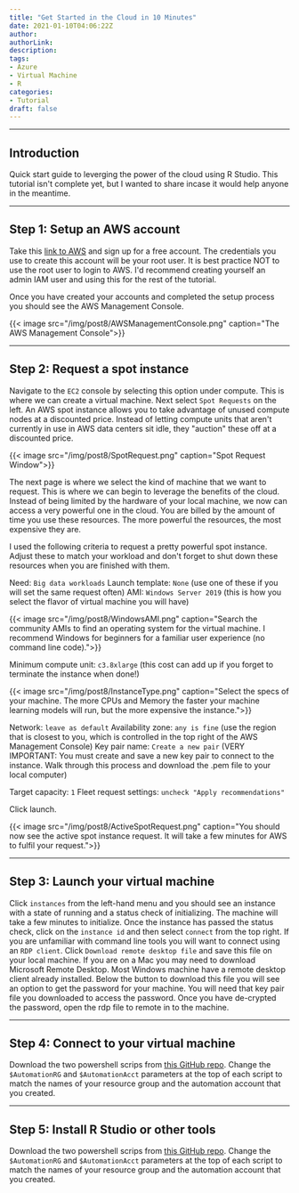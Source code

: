 ```yaml
---
title: "Get Started in the Cloud in 10 Minutes"
date: 2021-01-10T04:06:22Z
author:
authorLink:
description:
tags:
- Azure
- Virtual Machine
- R
categories:
- Tutorial
draft: false
---
```


***
## Introduction

Quick start guide to leverging the power of the cloud using R Studio. This tutorial isn't complete yet, but I wanted to share incase it would help anyone in the meantime.

***
## Step 1: Setup an AWS account
Take this [link to AWS](https://portal.aws.amazon.com/billing/signup#/start) and sign up for a free account.
The credentials you use to create this account will be your root user.
It is best practice NOT to use the root user to login to AWS.
I'd recommend creating yourself an admin IAM user and using this for the rest of the tutorial.

Once you have created your accounts and completed the setup process you should see the AWS Management Console.

{{< image src="/img/post8/AWSManagementConsole.png" caption="The AWS Management Console">}}

***
## Step 2: Request a spot instance
Navigate to the `EC2` console by selecting this option under compute.
This is where we can create a virtual machine.
Next select `Spot Requests` on the left.
An AWS spot instance allows you to take advantage of unused compute nodes at a discounted price.
Instead of letting compute units that aren't currently in use in AWS data centers sit idle, they "auction" these off at a discounted price.

{{< image src="/img/post8/SpotRequest.png" caption="Spot Request Window">}}

The next page is where we select the kind of machine that we want to request.
This is where we can begin to leverage the benefits of the cloud.
Instead of being limited by the hardware of your local machine, we now can access a very powerful one in the cloud.
You are billed by the amount of time you use these resources. 
The more powerful the resources, the most expensive they are.

I used the following criteria to request a pretty powerful spot instance.
Adjust these to match your workload and don't forget to shut down these resources when you are finished with them.

Need: `Big data workloads`
Launch template: `None` (use one of these if you will set the same request often)
AMI: `Windows Server 2019` (this is how you select the flavor of virtual machine you will have)

{{< image src="/img/post8/WindowsAMI.png" caption="Search the community AMIs to find an operating system for the virtual machine. I recommend Windows for beginners for a familiar user experience (no command line code).">}}

Minimum compute unit: `c3.8xlarge` (this cost can add up if you forget to terminate the instance when done!) 

{{< image src="/img/post8/InstanceType.png" caption="Select the specs of your machine. The more CPUs and Memory the faster your machine learning models will run, but the more expensive the instance.">}}

Network: `leave as default`
Availability zone: `any is fine` (use the region that is closest to you, which is controlled in the top right of the AWS Management Console)
Key pair name: `Create a new pair` (VERY IMPORTANT: You must create and save a new key pair to connect to the instance. Walk through this process and download the .pem file to your local computer)

Target capacity: `1`
Fleet request settings: `uncheck "Apply recommendations"`

Click launch.

{{< image src="/img/post8/ActiveSpotRequest.png" caption="You should now see the active spot instance request. It will take a few minutes for AWS to fulfil your request.">}}


***
## Step 3: Launch your virtual machine
Click `instances` from the left-hand menu and you should see an instance with a state of running and a status check of initializing.
The machine will take a few minutes to initialize.
Once the instance has passed the status check, click on the `instance id` and then select `connect` from the top right.
If you are unfamiliar with command line tools you will want to connect using an `RDP client`.
Click `Download remote desktop file` and save this file on your local machine. If you are on a Mac you may need to download Microsoft Remote Desktop. Most Windows machine have a remote desktop client already installed.
Below the button to download this file you will see an option to get the password for your machine.
You will need that key pair file you downloaded to access the password.
Once you have de-crypted the password, open the rdp file to remote in to the machine.

***
## Step 4: Connect to your virtual machine
Download the two powershell scrips from [this GitHub repo](https://github.com/lmcconnell1665/AzureVMStartStop).
Change the `$AutomationRG` and `$AutomationAcct` parameters at the top of each script to match the names of your resource group and the automation account that you created.

***
## Step 5: Install R Studio or other tools
Download the two powershell scrips from [this GitHub repo](https://github.com/lmcconnell1665/AzureVMStartStop).
Change the `$AutomationRG` and `$AutomationAcct` parameters at the top of each script to match the names of your resource group and the automation account that you created.
